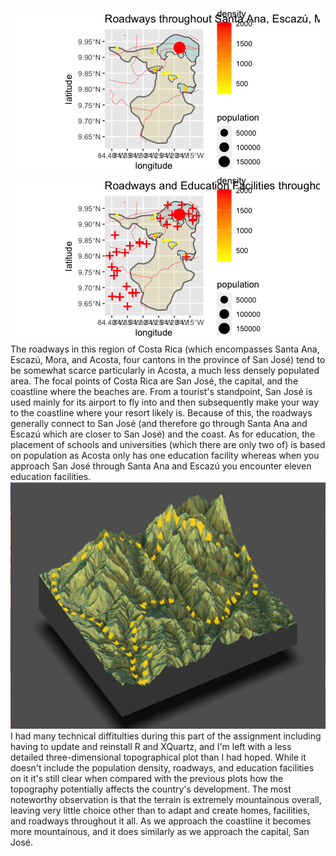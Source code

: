 ![](RoadwaysA2.png)
![](Education.png)  
  The roadways in this region of Costa Rica (which encompasses Santa Ana, Escazú, Mora, and Acosta, four cantons in the province of San José) tend to be somewhat scarce particularly in Acosta, a much less densely populated area. The focal points of Costa Rica are San José, the capital, and the coastline where the beaches are. From a tourist's standpoint, San José is used mainly for its airport to fly into and then subsequently make your way to the coastline where your resort likely is. Because of this, the roadways generally connect to San José (and therefore go through Santa Ana and Escazú which are closer to San José) and the coast. As for education, the placement of schools and universities (which there are only two of) is based on population as Acosta only has one education facility whereas when you approach San José through Santa Ana and Escazú you encounter eleven education facilities.
![](FinalPart.png)  
I had many technical diffitulties during this part of the assignment including having to update and reinstall R and XQuartz, and I'm left with a less detailed three-dimensional topographical plot than I had hoped. While it doesn't include the population density, roadways, and education facilities on it it's still clear when compared with the previous plots how the topography potentially affects the country's development. The most noteworthy observation is that the terrain is extremely mountainous overall, leaving very little choice other than to adapt and create homes, facilities, and roadways throughout it all. As we approach the coastline it becomes more mountainous, and it does similarly as we approach the capital, San José. 
